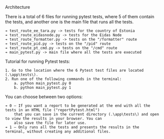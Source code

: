 Architecture

There is a total of 6 files for running pytest tests, where 5 of them contain the tests, and another one is the main file that runs all the tests.
	
 	➔ test_route_ee_tara.py -> tests for the country of Estonia
	➔ test_route_eidasnode.py -> tests for the Eidas Node
	➔ test_route_formatter.py -> tests on the "/formatter" route
	➔ test_route_pid.py -> tests on the "/pid" route
	➔ test_route_pt_cmd.py -> tests on the "/cmd" route
	➔ main_pytest.py -> main file where all the tests are executed

Tutorial for running Pytest tests:
	
 	1. Go to the location where the 6 Pytest test files are located (.\app\tests\).
	2. Run one of the following commands in the terminal:
		a. python main_pytest.py 0
		b. python main_pytest.py 1

You can choose between two options:
	
 	➔ 0 – If you want a report to be generated at the end with all the tests in an HTML file ("reportPytest.html") 
  		that you can save in the current directory (.\app\tests\) and open to view the results in your browser. You can 
    	also save the file for later use.
	➔ 1 – Only runs all the tests and presents the results in the terminal, without creating any additional files.
